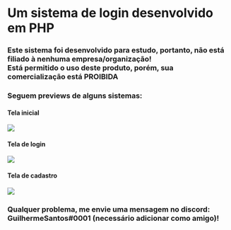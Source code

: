 <h1>Um sistema de login desenvolvido em PHP</h1>

<h3>Este sistema foi desenvolvido para estudo, portanto, não está filiado à nenhuma empresa/organização!<br>Está permitido o uso deste produto, porém, <strong>sua comercialização está PROIBIDA</strong></h3>
<h3>Seguem previews de alguns sistemas:</h3>
<h4>Tela inicial</h4>
<img src="https://user-images.githubusercontent.com/86435735/150462946-86bb1f35-2d61-4b5b-9f6e-0946a3480dd1.png">
<h4>Tela de login</h4>
<img src="https://user-images.githubusercontent.com/86435735/150463010-4f209a13-9025-4a2c-a821-3aadabffb575.png">
<h4>Tela de cadastro</h4>
<img src="https://user-images.githubusercontent.com/86435735/150463082-1199e22b-1f4d-4d42-944c-f783442760a5.png">

<h3>Qualquer problema, me envie uma mensagem no discord: <strong>GuilhermeSantos#0001</strong> (necessário adicionar como amigo)!</h3>
